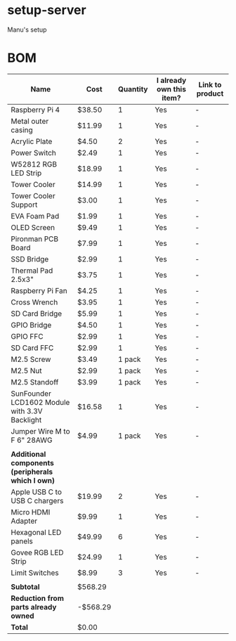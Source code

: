 # setup-server

Manu's setup

# BOM

| Name                                                | Cost     | Quantity | I already own this item? | Link to product |
| --------------------------------------------------- | -------- | -------- | ------------------------ | --------------- |
| Raspberry Pi 4                                      | $38.50   | 1        | Yes                      | -               |
| Metal outer casing                                  | $11.99   | 1        | Yes                      | -               |
| Acrylic Plate                                       | $4.50    | 2        | Yes                      | -               |
| Power Switch                                        | $2.49    | 1        | Yes                      | -               |
| W52812 RGB LED Strip                                | $18.99   | 1        | Yes                      | -               |
| Tower Cooler                                        | $14.99   | 1        | Yes                      | -               |
| Tower Cooler Support                                | $3.00    | 1        | Yes                      | -               |
| EVA Foam Pad                                        | $1.99    | 1        | Yes                      | -               |
| OLED Screen                                         | $9.49    | 1        | Yes                      | -               |
| Pironman PCB Board                                  | $7.99    | 1        | Yes                      | -               |
| SSD Bridge                                          | $2.99    | 1        | Yes                      | -               |
| Thermal Pad 2.5x3"                                  | $3.75    | 1        | Yes                      | -               |
| Raspberry Pi Fan                                    | $4.25    | 1        | Yes                      | -               |
| Cross Wrench                                        | $3.95    | 1        | Yes                      | -               |
| SD Card Bridge                                      | $5.99    | 1        | Yes                      | -               |
| GPIO Bridge                                         | $4.50    | 1        | Yes                      | -               |
| GPIO FFC                                            | $2.99    | 1        | Yes                      | -               |
| SD Card FFC                                         | $2.99    | 1        | Yes                      | -               |
| M2.5 Screw                                          | $3.49    | 1 pack   | Yes                      | -               |
| M2.5 Nut                                            | $2.99    | 1 pack   | Yes                      | -               |
| M2.5 Standoff                                       | $3.99    | 1 pack   | Yes                      | -               |
| SunFounder LCD1602 Module with 3.3V Backlight       | $16.58   | 1        | Yes                      | -               |
| Jumper Wire M to F 6" 28AWG                         | $4.99    | 1 pack   | Yes                      | -               |
|                                                     |          |          |                          |                 |
| **Additional components (peripherals which I own)** |          |          |                          |                 |
| Apple USB C to USB C chargers                       | $19.99   | 2        | Yes                      | -               |
| Micro HDMI Adapter                                  | $9.99    | 1        | Yes                      | -               |
| Hexagonal LED panels                                | $49.99   | 6        | Yes                      | -               |
| Govee RGB LED Strip                                 | $24.99   | 1        | Yes                      | -               |
| Limit Switches                                      | $8.99    | 3        | Yes                      | -               |
|                                                     |          |          |                          |                 |
| **Subtotal**                                        | $568.29  |          |                          |                 |
| **Reduction from parts already owned**              | -$568.29 |          |                          |                 |
| **Total**                                           | $0.00    |          |                          |                 |

